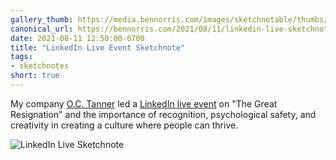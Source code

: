 ```yaml
---
gallery_thumb: https://media.bennorris.com/images/sketchnotable/thumbs/linkedin-live-aug-2021-sketchnote.jpg
canonical_url: https://bennorris.com/2021/08/11/linkedin-live-sketchnote
date: 2021-08-11 12:50:00-0700
title: "LinkedIn Live Event Sketchnote"
tags:
- sketchnotes
short: true
---
```


My company [O.C. Tanner](https://www.octanner.com/) led a [LinkedIn live event](https://www.linkedin.com/events/linkedinlivewitho-c-tanner-ther6811350116583141376/) on "The Great Resignation" and the importance of recognition, psychological safety, and creativity in creating a culture where people can thrive.

![LinkedIn Live Sketchnote](https://media.bennorris.com/images/sketchnotable/general/linkedin-live-aug-2021-sketchnote.jpeg)
